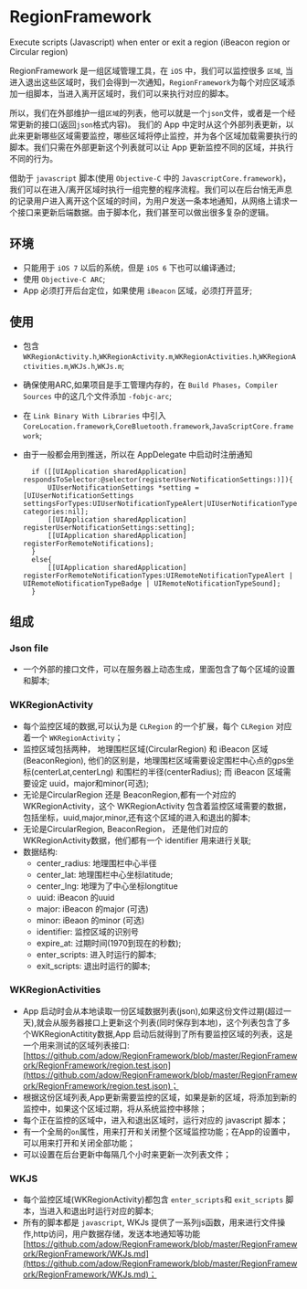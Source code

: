 RegionFramework
===============

Execute scripts (Javascript) when enter or exit a region (iBeacon region or Circular region)

RegionFramework 是一组区域管理工具，在 `iOS` 中，我们可以监控很多 `区域`, 当进入退出这些区域时，我们会得到一次通知，`RegionFramework`为每个对应区域添加一组脚本，当进入离开区域时，我们可以来执行对应的脚本。

所以，我们在外部维护一组`区域`的列表，他可以就是一个`json`文件，或者是一个经常更新的接口(返回`json`格式内容)。 我们的 App 中定时从这个外部列表更新，以此来更新哪些区域需要监控，哪些区域将停止监控，并为各个区域加载需要执行的脚本。我们只需在外部更新这个列表就可以让 App 更新监控不同的区域，并执行不同的行为。

借助于 `javascript` 脚本(使用 `Objective-C` 中的 `JavascriptCore.framework`)，我们可以在进入/离开区域时执行一组完整的程序流程。我们可以在后台悄无声息的记录用户进入离开这个区域的时间，为用户发送一条本地通知，从网络上请求一个接口来更新后端数据。由于脚本化，我们甚至可以做出很多复杂的逻辑。

## 环境 

* 只能用于 `iOS 7` 以后的系统，但是 `iOS 6` 下也可以编译通过;
* 使用 `Objective-C ARC`;
* App 必须打开后台定位，如果使用 `iBeacon` 区域，必须打开蓝牙;

## 使用

* 包含 `WKRegionActivity.h`,`WKRegionActivity.m`,`WKRegionActivities.h`,`WKRegionActivities.m`,`WKJs.h`,`WKJs.m`;
* 确保使用ARC,如果项目是手工管理内存的，在 `Build Phases`，`Compiler Sources` 中的这几个文件添加 `-fobjc-arc`;
* 在 `Link Binary With Libraries` 中引入 `CoreLocation.framework`,`CoreBluetooth.framework`,`JavaScriptCore.framework`;
* 由于一般都会用到推送，所以在 AppDelegate 中启动时注册通知

		if ([[UIApplication sharedApplication] respondsToSelector:@selector(registerUserNotificationSettings:)]){
	        UIUserNotificationSettings *setting = [UIUserNotificationSettings settingsForTypes:UIUserNotificationTypeAlert|UIUserNotificationTypeBadge|UIUserNotificationTypeSound categories:nil];
	        [[UIApplication sharedApplication] registerUserNotificationSettings:setting];
	        [[UIApplication sharedApplication] registerForRemoteNotifications];
	    }
	    else{
	        [[UIApplication sharedApplication] registerForRemoteNotificationTypes:UIRemoteNotificationTypeAlert | UIRemoteNotificationTypeBadge | UIRemoteNotificationTypeSound];
	    }

	    
## 组成

### Json file

* 一个外部的接口文件，可以在服务器上动态生成，里面包含了每个区域的设置和脚本;

### WKRegionActivity

* 每个监控区域的数据,可以认为是 `CLRegion` 的一个扩展，每个 `CLRegion` 对应着一个 `WKRegionActivity`；
* 监控区域包括两种， 地理围栏区域(CircularRegion) 和 iBeacon 区域 (BeaconRegion), 他们的区别是，地理围栏区域需要设定围栏中心点的gps坐标(centerLat,centerLng) 和围栏的半径(centerRadius); 而 iBeacon 区域需要设定 uuid，major和minor(可选);
* 无论是CircularRegion 还是 BeaconRegion,都有一个对应的 WKRegionActivity，这个 WKRegionActivity 包含着监控区域需要的数据，包括坐标，uuid,major,minor,还有这个区域的进入和退出的脚本;
* 无论是CircularRegion, BeaconRegion， 还是他们对应的 WKRegionActivity数据，他们都有一个 identifier 用来进行关联;
* 数据结构:
 	* center_radius: 地理围栏中心半径
 	* center_lat: 地理围栏中心坐标latitude;
 	* center_lng: 地理为了中心坐标longtitue
 	* uuid: iBeacon 的uuid
 	* major: iBeacon 的major (可选)
	* minor: iBeaon 的minor (可选)
	* identifier: 监控区域的识别号
	* expire_at: 过期时间(1970到现在的秒数);
	* enter_scripts: 进入时运行的脚本;
	* exit_scripts: 退出时运行的脚本;

### WKRegionActivities

* App 启动时会从本地读取一份区域数据列表(json),如果这份文件过期(超过一天),就会从服务器接口上更新这个列表(同时保存到本地)，这个列表包含了多个WKRegionActitity数据,App 启动后就得到了所有要监控区域的列表，这是一个用来测试的区域列表接口: [https://github.com/adow/RegionFramework/blob/master/RegionFramework/RegionFramework/region.test.json](https://github.com/adow/RegionFramework/blob/master/RegionFramework/RegionFramework/region.test.json)；
* 根据这份区域列表,App更新需要监控的区域，如果是新的区域，将添加到新的监控中，如果这个区域过期，将从系统监控中移除；
* 每个正在监控的区域中，进入和退出区域时，运行对应的 javascript 脚本；
* 有一个全局的`on`属性，用来打开和关闭整个区域监控功能；在App的设置中，可以用来打开和关闭全部功能；
* 可以设置在后台更新中每隔几个小时来更新一次列表文件；

### WKJS

* 每个监控区域(WKRegionActivity)都包含 `enter_scripts`和 `exit_scripts` 脚本，当进入和退出时运行对应的脚本;
* 所有的脚本都是 `javascript`, WKJs 提供了一系列js函数，用来进行文件操作,http访问，用户数据存储，发送本地通知等功能 [https://github.com/adow/RegionFramework/blob/master/RegionFramework/RegionFramework/WKJs.md](https://github.com/adow/RegionFramework/blob/master/RegionFramework/RegionFramework/WKJs.md)；